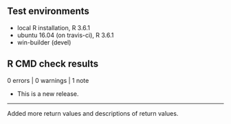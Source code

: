 ## Test environments
* local R installation, R 3.6.1
* ubuntu 16.04 (on travis-ci), R 3.6.1
* win-builder (devel)

## R CMD check results

0 errors | 0 warnings | 1 note

* This is a new release.


-------

Added more return values and descriptions of return values.
